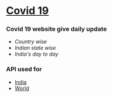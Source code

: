 # [Covid 19](https://covid-19-website.herokuapp.com/)

### Covid 19 website give daily update
 - *Country wise*
 - *Indian state wise*
 - *India's day to day*
 
 ### API used for
 - [India](https://api.covid19india.org/data.json)
 - [World](https://api.covid19api.com/summary)
